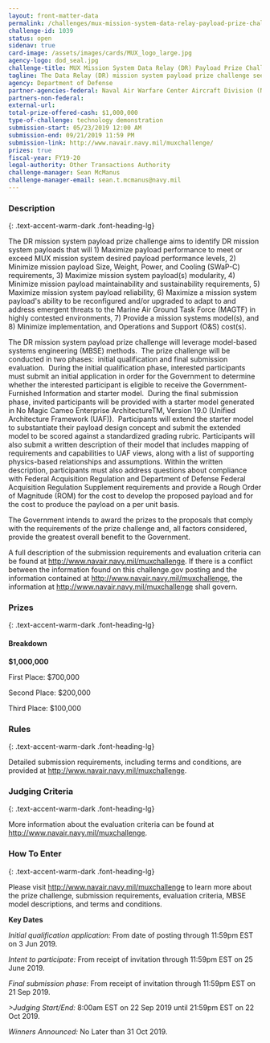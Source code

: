 ```yaml
---
layout: front-matter-data
permalink: /challenges/mux-mission-system-data-relay-payload-prize-challenge/
challenge-id: 1039
status: open
sidenav: true
card-image: /assets/images/cards/MUX_logo_large.jpg
agency-logo: dod_seal.jpg
challenge-title: MUX Mission System Data Relay (DR) Payload Prize Challenge
tagline: The Data Relay (DR) mission system payload prize challenge seeks to obtain information, performance capabilities, and technical data on mission system payload technologies to inform the development and acquisition strategy for the Marine Air Ground Task Force, Unmanned Aircraft System, Expeditionary (MUX) Program.
agency: Department of Defense
partner-agencies-federal: Naval Air Warfare Center Aircraft Division (NAWCAD)
partners-non-federal: 
external-url:
total-prize-offered-cash: $1,000,000
type-of-challenge: technology demonstration
submission-start: 05/23/2019 12:00 AM
submission-end: 09/21/2019 11:59 PM
submission-link: http://www.navair.navy.mil/muxchallenge/ 
prizes: true
fiscal-year: FY19-20
legal-authority: Other Transactions Authority
challenge-manager: Sean McManus
challenge-manager-email: sean.t.mcmanus@navy.mil
---
```




<!-- Description start -->
### Description
{: .text-accent-warm-dark .font-heading-lg}

<div class="description">
<p>The DR mission system payload prize challenge aims to identify DR mission system payloads that will 1) Maximize payload performance to meet or exceed MUX mission system desired payload performance levels, 2) Minimize mission payload Size, Weight, Power, and Cooling (SWaP-C) requirements, 3) Maximize mission system payload(s) modularity, 4) Minimize mission payload maintainability and sustainability requirements, 5) Maximize mission system payload reliability, 6) Maximize a mission system payload's ability to be reconfigured and/or upgraded to adapt to and address emergent threats to the Marine Air Ground Task Force (MAGTF) in highly contested environments, 7) Provide a mission systems model(s), and 8) Minimize implementation, and Operations and Support (O&amp;S) cost(s).</p>
<p>The DR mission system payload prize challenge will leverage model-based systems engineering (MBSE) methods.&nbsp; The prize challenge will be conducted in two phases:&nbsp; initial qualification and final submission evaluation.&nbsp; During the initial qualification phase, interested participants must submit an initial application in order for the Government to determine whether the interested participant is eligible to receive the Government-Furnished Information and starter model.&nbsp; During the final submission phase, invited participants will be provided with a starter model generated in No Magic Cameo Enterprise ArchitectureTM, Version 19.0 (Unified Architecture Framework (UAF)).&nbsp; Participants will extend the starter model to substantiate their payload design concept and submit the extended model to be scored against a standardized grading rubric. Participants will also submit a written description of their model that includes mapping of requirements and capabilities to UAF views, along with a list of supporting physics-based relationships and assumptions. Within the written description, participants must also address questions about compliance with </span><span lang="EN">Federal Acquisition Regulation and Department of Defense Federal Acquisition Regulation Supplement requirements and provide a Rough Order of Magnitude (ROM) for the cost to develop the proposed payload and for the cost to produce the payload on a per unit basis.&nbsp;</p>
<p>The Government intends to award the prizes to the proposals that comply with the requirements of the prize challenge and, all factors considered, provide the greatest overall benefit to the Government.</p>
<p>A full description of the submission requirements and evaluation criteria can be found at <a href="http://www.navair.navy.mil/muxchallenge" target="_blank" rel="noopener">http://www.navair.navy.mil/muxchallenge</a>. If there is a conflict between the information found on this challenge.gov posting and the information contained at <a href="http://www.navair.navy.mil/muxchallenge" target="_blank" rel="noopener">http://www.navair.navy.mil/muxchallenge</a>, the information at <a href="http://www.navair.navy.mil/muxchallenge" target="_blank" red="noopener">http://www.navair.navy.mil/muxchallenge</a> shall govern.</p>
</div>
              
<!-- Prizes start -->
### Prizes
{: .text-accent-warm-dark .font-heading-lg}

<div class="prize-item">
<h4 class="text-primary">Breakdown</h4>
<p class="prize"><strong>$1,000,000</strong></p>
<div class="description">
<p><span lang="EN">First Place: $700,000</span></p>
<p><span lang="EN">Second Place: $200,000</span></p>
<p><span lang="EN">Third Place: $100,000</span></p>
          </div>
              </div>

<!-- Rules start -->
### Rules 
{: .text-accent-warm-dark .font-heading-lg}

<div class="description">
<p>Detailed submission requirements, including terms and conditions, are provided at <a href="http://www.navair.navy.mil/muxchallenge" target="_blank" rel="noopener">http://www.navair.navy.mil/muxchallenge</a>.</p>
</div>

<!-- Judging start -->
### Judging Criteria
{: .text-accent-warm-dark .font-heading-lg}

<div class="judging-criterias">
        <div class="prize-item">
                                      <p>More information about the evaluation criteria can be found at <a href="http://www.navair.navy.mil/muxchallenge" target="_blank" rel="noopener">http://www.navair.navy.mil/muxchallenge</a>.</p>
                    </div>
    </div>

<!--  How To Enter start -->
### How To Enter
{: .text-accent-warm-dark .font-heading-lg}

<div class="description">
        <p>Please visit <a href="http://www.navair.navy.mil/muxchallenge" target="_blank" rel="noopener">http://www.navair.navy.mil/muxchallenge</a> to learn more about the prize challenge, submission requirements, evaluation criteria, MBSE model descriptions, and terms and conditions.</p>
<p><strong><span lang="EN">Key Dates</span></strong></p>
<p><em>Initial qualification application:</em> From date of posting through 11:59pm EST on 3 Jun 2019.</p>
<p><em>Intent to participate:</em> From receipt of invitation through 11:59pm EST on 25 June 2019.</p>
<p><em>Final submission phase:</em> From receipt of invitation through 11:59pm EST on 21 Sep 2019.</p>
<p><em>>Judging Start/End:</em> 8:00am EST on 22 Sep 2019 until 21:59pm EST on 22 Oct 2019.</p>
<p><em>Winners Announced:</em> No Later than 31 Oct 2019.</p>
</div>
